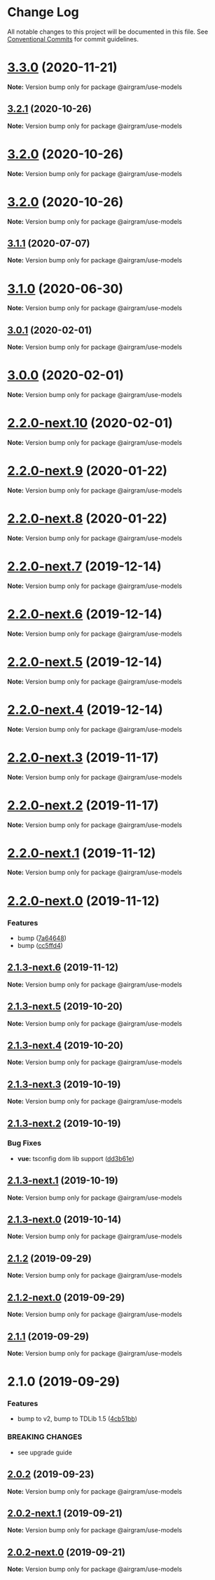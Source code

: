 # Change Log

All notable changes to this project will be documented in this file.
See [Conventional Commits](https://conventionalcommits.org) for commit guidelines.

# [3.3.0](https://github.com/airgram/airgram/compare/@airgram/use-models@3.2.1...@airgram/use-models@3.3.0) (2020-11-21)

**Note:** Version bump only for package @airgram/use-models





## [3.2.1](https://github.com/airgram/airgram/compare/@airgram/use-models@3.2.0...@airgram/use-models@3.2.1) (2020-10-26)

**Note:** Version bump only for package @airgram/use-models





# [3.2.0](https://github.com/airgram/airgram/compare/@airgram/use-models@3.2.0...@airgram/use-models@3.2.0) (2020-10-26)

**Note:** Version bump only for package @airgram/use-models





# [3.2.0](https://github.com/airgram/airgram/compare/@airgram/use-models@3.1.1...@airgram/use-models@3.2.0) (2020-10-26)

**Note:** Version bump only for package @airgram/use-models





## [3.1.1](https://github.com/airgram/airgram/compare/@airgram/use-models@3.1.0...@airgram/use-models@3.1.1) (2020-07-07)

**Note:** Version bump only for package @airgram/use-models





# [3.1.0](https://github.com/airgram/airgram/compare/@airgram/use-models@3.0.1...@airgram/use-models@3.1.0) (2020-06-30)

**Note:** Version bump only for package @airgram/use-models





## [3.0.1](https://github.com/airgram/airgram/compare/@airgram/use-models@3.0.0...@airgram/use-models@3.0.1) (2020-02-01)

**Note:** Version bump only for package @airgram/use-models





# [3.0.0](https://github.com/airgram/airgram/compare/@airgram/use-models@2.2.0-next.10...@airgram/use-models@3.0.0) (2020-02-01)

**Note:** Version bump only for package @airgram/use-models





# [2.2.0-next.10](https://github.com/airgram/airgram/compare/@airgram/use-models@2.2.0-next.9...@airgram/use-models@2.2.0-next.10) (2020-02-01)

**Note:** Version bump only for package @airgram/use-models





# [2.2.0-next.9](https://github.com/airgram/airgram/compare/@airgram/use-models@2.2.0-next.8...@airgram/use-models@2.2.0-next.9) (2020-01-22)

**Note:** Version bump only for package @airgram/use-models





# [2.2.0-next.8](https://github.com/airgram/airgram/compare/@airgram/use-models@2.2.0-next.7...@airgram/use-models@2.2.0-next.8) (2020-01-22)

**Note:** Version bump only for package @airgram/use-models





# [2.2.0-next.7](https://github.com/airgram/airgram/compare/@airgram/use-models@2.2.0-next.6...@airgram/use-models@2.2.0-next.7) (2019-12-14)

**Note:** Version bump only for package @airgram/use-models





# [2.2.0-next.6](https://github.com/airgram/airgram/compare/@airgram/use-models@2.2.0-next.5...@airgram/use-models@2.2.0-next.6) (2019-12-14)

**Note:** Version bump only for package @airgram/use-models





# [2.2.0-next.5](https://github.com/airgram/airgram/compare/@airgram/use-models@2.2.0-next.4...@airgram/use-models@2.2.0-next.5) (2019-12-14)

**Note:** Version bump only for package @airgram/use-models





# [2.2.0-next.4](https://github.com/airgram/airgram/compare/@airgram/use-models@2.2.0-next.3...@airgram/use-models@2.2.0-next.4) (2019-12-14)

**Note:** Version bump only for package @airgram/use-models





# [2.2.0-next.3](https://github.com/airgram/airgram/compare/@airgram/use-models@2.2.0-next.2...@airgram/use-models@2.2.0-next.3) (2019-11-17)

**Note:** Version bump only for package @airgram/use-models





# [2.2.0-next.2](https://github.com/airgram/airgram/compare/@airgram/use-models@2.0.3...@airgram/use-models@2.2.0-next.2) (2019-11-17)

**Note:** Version bump only for package @airgram/use-models





# [2.2.0-next.1](https://github.com/esindger/airgram/compare/@airgram/use-models@2.2.0-next.0...@airgram/use-models@2.2.0-next.1) (2019-11-12)

**Note:** Version bump only for package @airgram/use-models





# [2.2.0-next.0](https://github.com/esindger/airgram/compare/@airgram/use-models@2.1.3-next.6...@airgram/use-models@2.2.0-next.0) (2019-11-12)


### Features

* bump ([7a64648](https://github.com/esindger/airgram/commit/7a64648))
* bump ([cc5ffd4](https://github.com/esindger/airgram/commit/cc5ffd4))





## [2.1.3-next.6](https://github.com/esindger/airgram/compare/@airgram/use-models@2.1.3-next.5...@airgram/use-models@2.1.3-next.6) (2019-11-12)

**Note:** Version bump only for package @airgram/use-models





## [2.1.3-next.5](https://github.com/esindger/airgram/compare/@airgram/use-models@2.1.3-next.4...@airgram/use-models@2.1.3-next.5) (2019-10-20)

**Note:** Version bump only for package @airgram/use-models





## [2.1.3-next.4](https://github.com/esindger/airgram/compare/@airgram/use-models@2.1.3-next.3...@airgram/use-models@2.1.3-next.4) (2019-10-20)

**Note:** Version bump only for package @airgram/use-models





## [2.1.3-next.3](https://github.com/esindger/airgram/compare/@airgram/use-models@2.1.3-next.2...@airgram/use-models@2.1.3-next.3) (2019-10-19)

**Note:** Version bump only for package @airgram/use-models





## [2.1.3-next.2](https://github.com/esindger/airgram/compare/@airgram/use-models@2.1.3-next.1...@airgram/use-models@2.1.3-next.2) (2019-10-19)


### Bug Fixes

* **vue:** tsconfig dom lib support ([dd3b61e](https://github.com/esindger/airgram/commit/dd3b61e))





## [2.1.3-next.1](https://github.com/esindger/airgram/compare/@airgram/use-models@2.1.3-next.0...@airgram/use-models@2.1.3-next.1) (2019-10-19)

**Note:** Version bump only for package @airgram/use-models





## [2.1.3-next.0](https://github.com/esindger/airgram/compare/@airgram/use-models@2.1.2...@airgram/use-models@2.1.3-next.0) (2019-10-14)

**Note:** Version bump only for package @airgram/use-models





## [2.1.2](https://github.com/esindger/airgram/compare/@airgram/use-models@2.1.2-next.0...@airgram/use-models@2.1.2) (2019-09-29)

**Note:** Version bump only for package @airgram/use-models





## [2.1.2-next.0](https://github.com/esindger/airgram/compare/@airgram/use-models@2.1.1...@airgram/use-models@2.1.2-next.0) (2019-09-29)

**Note:** Version bump only for package @airgram/use-models





## [2.1.1](https://github.com/esindger/airgram/compare/@airgram/use-models@2.1.0...@airgram/use-models@2.1.1) (2019-09-29)

**Note:** Version bump only for package @airgram/use-models





# 2.1.0 (2019-09-29)


### Features

* bump to v2, bump to TDLib 1.5 ([4cb51bb](https://github.com/esindger/airgram/commit/4cb51bb))


### BREAKING CHANGES

* see upgrade guide





## [2.0.2](https://github.com/airgram/airgram/compare/@airgram/use-models@2.0.2-next.1...@airgram/use-models@2.0.2) (2019-09-23)

**Note:** Version bump only for package @airgram/use-models





## [2.0.2-next.1](https://github.com/airgram/airgram/compare/@airgram/use-models@2.0.2-next.0...@airgram/use-models@2.0.2-next.1) (2019-09-21)

**Note:** Version bump only for package @airgram/use-models





## [2.0.2-next.0](https://github.com/airgram/airgram/compare/@airgram/use-models@2.0.1...@airgram/use-models@2.0.2-next.0) (2019-09-21)

**Note:** Version bump only for package @airgram/use-models
